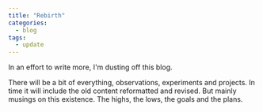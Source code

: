 ```yaml
---
title: "Rebirth"
categories:
  - blog
tags:
  - update
---
```


In an effort to write more, I'm dusting off this blog.

There will be a bit of everything, observations, experiments and projects. In time it will include the old content reformatted and revised. But mainly musings on this existence. The highs, the lows, the goals and the plans.
